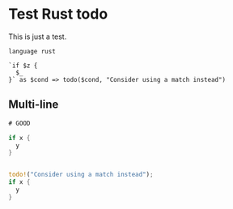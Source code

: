 # Test Rust todo

This is just a test.

```grit
language rust

`if $z {
  $_
}` as $cond => todo($cond, "Consider using a match instead")
```

## Multi-line

```rust
# GOOD

if x {
  y
}
```

```rust

todo!("Consider using a match instead");
if x {
  y
}
```
